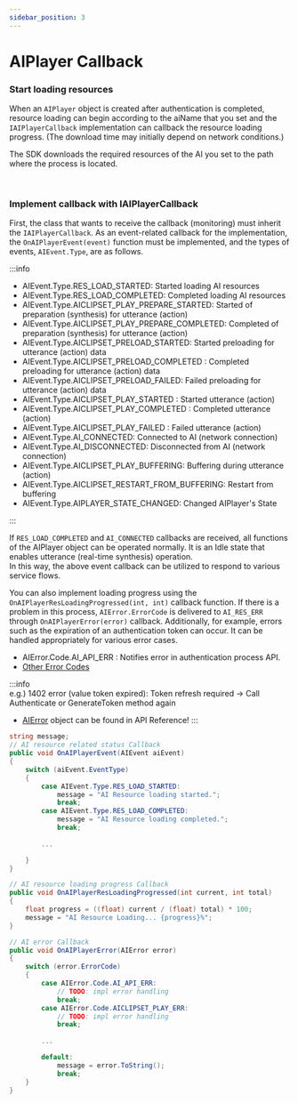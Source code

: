 ```yaml
---
sidebar_position: 3
---
```


# AIPlayer Callback

### Start loading resources 

When an `AIPlayer` object is created after authentication is completed, resource loading can begin according to the aiName that you set and the `IAIPlayerCallback` implementation can callback the resource loading progress. (The download time may initially depend on network conditions.)

The SDK downloads the required resources of the AI you set to the path where the process is located.


<br/>

### Implement callback with IAIPlayerCallback

First, the class that wants to receive the callback (monitoring) must inherit the `IAIPlayerCallback`.
As an event-related callback for the implementation, the `OnAIPlayerEvent(event)` function must be implemented, and the types of events, `AIEvent.Type`, are as follows.

:::info

- AIEvent.Type.RES_LOAD_STARTED: Started loading AI resources
- AIEvent.Type.RES_LOAD_COMPLETED: Completed loading AI resources
- AIEvent.Type.AICLIPSET_PLAY_PREPARE_STARTED: Started of preparation (synthesis) for utterance (action)
- AIEvent.Type.AICLIPSET_PLAY_PREPARE_COMPLETED: Completed of preparation (synthesis) for utterance (action)
- AIEvent.Type.AICLIPSET_PRELOAD_STARTED: Started preloading for utterance (action) data
- AIEvent.Type.AICLIPSET_PRELOAD_COMPLETED : Completed preloading for utterance (action) data
- AIEvent.Type.AICLIPSET_PRELOAD_FAILED: Failed preloading for utterance (action) data
- AIEvent.Type.AICLIPSET_PLAY_STARTED : Started utterance (action)
- AIEvent.Type.AICLIPSET_PLAY_COMPLETED : Completed utterance (action)
- AIEvent.Type.AICLIPSET_PLAY_FAILED : Failed utterance (action)
- AIEvent.Type.AI_CONNECTED: Connected to AI (network connection)
- AIEvent.Type.AI_DISCONNECTED: Disconnected from AI (network connection)
- AIEvent.Type.AICLIPSET_PLAY_BUFFERING: Buffering during utterance (action)
- AIEvent.Type.AICLIPSET_RESTART_FROM_BUFFERING: Restart from buffering
- AIEvent.Type.AIPLAYER_STATE_CHANGED: Changed AIPlayer's State

:::

If `RES_LOAD_COMPLETED` and `AI_CONNECTED` callbacks are received, all functions of the AIPlayer object can be operated normally. It is an Idle state that enables utterance (real-time synthesis) operation.  
In this way, the above event callback can be utilized to respond to various service flows.

You can also implement loading progress using the `OnAIPlayerResLoadingProgressed(int, int)` callback function.
If there is a problem in this process, `AIError.ErrorCode` is delivered to `AI_RES_ERR` through `OnAIPlayerError(error)` callback.
Additionally, for example, errors such as the expiration of an authentication token can occur.
It can be handled appropriately for various error cases.

- AIError.Code.AI_API_ERR : Notifies error in authentication process API.
- [Other Error Codes](../../../aihuman/windows-sdk/aiplayer/errors)

:::info  
e.g.) 1402 error (value token expired): Token refresh required -> Call Authenticate or GenerateToken method again
- [AIError](../../../aihuman/windows-sdk/apis/aierror) object can be found in API Reference!
:::

```csharp
string message;
// AI resource related status Callback
public void OnAIPlayerEvent(AIEvent aiEvent)
{
    switch (aiEvent.EventType)
    {
        case AIEvent.Type.RES_LOAD_STARTED:
            message = "AI Resource loading started.";
            break;
        case AIEvent.Type.RES_LOAD_COMPLETED:
            message = "AI Resource loading completed.";
            break;
        
        ...

    }
}

// AI resource loading progress Callback
public void OnAIPlayerResLoadingProgressed(int current, int total)
{
    float progress = ((float) current / (float) total) * 100;
    message = "AI Resource Loading... {progress}%";
}

// AI error Callback
public void OnAIPlayerError(AIError error)
{
    switch (error.ErrorCode)
    {
        case AIError.Code.AI_API_ERR:
            // TODO: impl error handling
            break;
        case AIError.Code.AICLIPSET_PLAY_ERR:
            // TODO: impl error handling
            break;
        
        ...

        default:
            message = error.ToString();
            break;
    }
}
```
